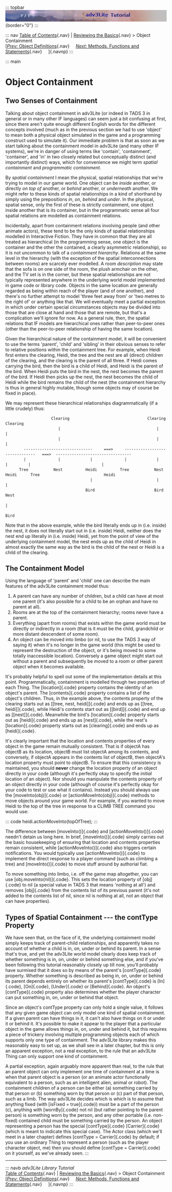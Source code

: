::: topbar
![](topbar.jpg){border="0"}
:::

::: nav
[Table of Contents](toc.htm){.nav} \| [Reviewing the
Basics](reviewing.htm){.nav} \> Object Containment\
[[*Prev:* Object Definitions](object.htm){.nav}     [*Next:* Methods,
Functions and Statements](methods.htm){.nav}     ]{.navnp}
:::

::: main
# Object Containment

## Two Senses of Containment

Talking about object containment in adv3Lite (or indeed in TADS 3 in
general or in many other IF languages) can seem just a bit confusing at
first, since there aren\'t quite enough different English words for the
different concepts involved (much as in the previous section we had to
use \'object\' to mean both a physical object simulated in the game and
a programming construct used to simulate it). Our immediate problem is
that as soon as we start talking about the containment model in adv3Lite
(and many other IF systems), we\'re in danger of using terms like
\'contain\', \'containment\', \'container\', and \'in\' in two closely
related but conceptually distinct (and importantly distinct) ways, which
for convenience we might term *spatial containment* and *programmatic
containment*.

By *spatial containment* I mean the physical, spatial relationships that
we\'re trying to model in our game world. One object can be *inside*
another, or directly *on top of* another, or *behind* another, or
*underneath* another. We might refer to these kinds of spatial
relationships in a kind of shorthand by simply using the prepositions
*in*, *on*, *behind* and *under*. In the physical, spatial sense, only
the first of these is strictly containment, one object inside another
that is its container, but in the programmatic sense all four spatial
relations are modelled as containment relations.

Incidentally, apart from containment relations involving people (and
other animate actors), these tend to be the only kinds of spatial
relationships modelled in Interactive Fiction. They have in common that
they are all treated as hierarchical (in the programming sense, one
object is the container and the other the contained, a clearly
asymmetric relationship), so it is not uncommon to talk of a
*containment hierarchy*. Relations at the same level in the hierarchy
(with the exception of the spatial interconnections between rooms) are
scarcely ever modelled. A room *description* may state that the sofa is
on one side of the room, the plush armchair on the other, and the TV set
is in the corner, but these spatial relationships are not typically
represented anywhere in the underlying world model implemented in game
code or library code. Objects in the same location are generally
regarded as being within reach of the player (and of one another), and
there\'s no further attempt to model \'three feet away from\' or \'two
metres to the right of\' or anything like that. We will eventually meet
a partial exception in which under certain special circumstances objects
may be divided into those that are close at hand and those that are
remote, but that\'s a complication we\'ll ignore for now. As a general
rule, then, the spatial relations that IF models are hierarchical ones
rather than peer-to-peer ones (other than the peer-to-peer relationship
of having the same location).

Given the hierarchical nature of the containment model, it will be
convenient to use the terms \'parent\', \'child\' and \'sibling\' in
their obvious senses to refer to relative positions within the
containment tree. For example, when Heidi first enters the clearing,
Heidi, the tree and the nest are all (direct) children of the clearing,
and the clearing is the parent of all three. If Heidi comes carrying the
bird, then the bird is a child of Heidi, and Heidi is the parent of the
bird. When Heidi puts the bird in the nest, the nest becomes the parent
of the bird. If Heidi then picks up the nest, the nest becomes the child
of Heidi while the bird remains the child of the nest (the containment
hierarchy is thus in general highly mutable, though some objects may of
course be fixed in place).

We may represent these hierarchical relationships diagrammatically (if a
little crudely) thus:


                        Clearing                                  Clearing                                 Clearing                                                                
                           |                                          |                                       |
                           |                                          |                                       |
            ------------------------------     ===>     -------------------------------   ===>  ---------------------------------
            |              |             |              |             |               |         |                               | 
          Tree           Nest          Heidi          Tree           Nest           Heidi      Tree                            Heidi
                                         |                            |                                                         |                                     
                                       Bird                          Bird                                                      Nest 
                                                                                                                                | 
                                                                                                                               Bird

Note that in the above example, while the bird literally ends up in
(i.e. inside) the nest, it does not literally start out in (i.e. inside)
Heidi, neither does the nest end up literally in (i.e. inside) Heidi,
yet from the point of view of the underlying containment model, the nest
ends up as the child of Heidi in almost exactly the same way as the bird
is the child of the nest or Heidi is a child of the clearing.

## The Containment Model

Using the language of \'parent\' and \'child\' one can describe the main
features of the adv3Lite containment model thus:

1.  A parent can have any number of children, but a child can have at
    most one parent (it\'s also possible for a child to be an orphan and
    have no parent at all).
2.  Rooms are at the top of the containment hierarchy; rooms never have
    a parent.
3.  Everything (apart from rooms) that exists within the game world must
    be directly or indirectly in a room (that is it must be the child,
    grandchild or more distant descendent of some room).
4.  An object can be moved into limbo (or nil, to use the TADS 3 way of
    saying it) when it\'s no longer in the game world (this might be
    used to represent the destruction of the object, or it\'s being
    moved to some totally inaccessible location). Conversely a game
    object might start out without a parent and subsequently be moved to
    a room or other parent object when it becomes available.

It\'s probably helpful to spell out some of the implementation details
at this point. Programmatically, containment is modelled through two
properties of each Thing. The [location]{.code} property contains the
identity of an object\'s parent. The [contents]{.code} property contains
a list of the object\'s children. Thus, in the example above, the
contents property of the clearing starts out as [\[tree, nest,
heidi\]]{.code} and ends up as [\[tree, heidi\]]{.code}, while Heidi\'s
contents start out as [\[bird\]]{.code} and end up as [\[nest\]]{.code}.
Meanwhile the bird\'s [location]{.code} property starts out as
[heidi]{.code} and ends up as [nest]{.code}, while the nest\'s
[location]{.code} property starts out as [clearing]{.code} and ends up
as [heidi]{.code}.

It\'s clearly important that the location and contents properties of
every object in the game remain mutually consistent. That is if objectA
has objectB as its location, objectB must list objectA among its
contents, and conversely, if objectA appears in the contents list of
objectB, then objectA\'s location property must point to objectB. To
ensure that this consistency is maintained, you should **never** change
the location property of an object directly in your code (although it\'s
perfectly okay to specify the *initial* location of an object). Nor
should you manipulate the contents property of an object directly in
your code (although of course it\'s perfectly okay for your code to test
or use what it contains). Instead you should always use the
[moveInto(obj)]{.code} or [actionMoveInto(obj)]{.code} methods to move
objects around your game world. For example, if you wanted to move Heidi
to the top of the tree in response to a CLIMB TREE command you would
use:

::: code
      heidi.actionMoveInto(topOfTree);
:::

The difference between [moveInto()]{.code} and [actionMoveInto()]{.code}
needn\'t detain us long here. In brief, [moveInto()]{.code} simply
carries out the basic housekeeping of ensuring that location and
contents properties remain consistent, while [actionMoveInto()]{.code}
also triggers certain notifications. You would typically use
[actionMoveInto()]{.code} to implement the direct response to a player
command (such as climbing a tree) and [moveInto()]{.code} to move stuff
around by authorial fiat.

To move something into limbo, i.e. off the game map altogether, you can
use [obj.moveInto(nil)]{.code}. This sets the location property of
[obj]{.code} to nil (a special value in TADS 3 that means \'nothing at
all\') and removes [obj]{.code} from the contents list of its previous
parent (it\'s not added to the contents list of nil, since nil is
nothing at all, not an object that can have properties).

## Types of Spatial Containment --- the contType Property

We have seen that, on the face of it, the underlying containment model
simply keeps track of parent-child relationships, and apparently takes
no account of whether a child is in, on, under or behind its parent. In
a sense that\'s true, and yet the adv3Lite world model clearly does keep
track of whether something is in, on, under or behind something else,
and if you\'ve been following this tutorial reasonably closely up till
now, you\'ll probably have surmised that it does so by means of the
parent\'s [contType]{.code} property. Whether something is described as
being in, on, under or behind its parent depends entirely on whether its
parent\'s [contType]{.code} is [In]{.code}, [On]{.code}, [Under]{.code}
or [Behind]{.code}. An object\'s [contType]{.code} property also
determines whether the player character can put something in, on, under
or behind that object.

Since an object\'s contType property can only hold a single value, it
follows that any given game object can only model one kind of spatial
containment. If a given parent can have things in it, it can\'t also
have things on it or under it or behind it. It\'s possible to make it
appear to the player that a particular object in the game allows things
in, on, under and behind it, but this requires a piece of trickery
involving multiple programming objects each of which supports only one
type of containment. The adv3Lite library makes this reasonably easy to
set up, as we shall see in a later chapter, but this is only an apparent
exception, not a real exception, to the rule that an adv3Lite Thing can
only support one kind of containment.

A partial exception, again arguably more apparent than real, to the rule
that an parent object can only implement one time of containment at a
time is when that parent object is a person (or an animate actor
functionally equivalent to a person, such as an intelligent alien,
animal or robot). The containment children of a person can be either (a)
something carried by that person or (b) something worn by that person or
(c) part of that person, such as a limb. The way adv3Lite decides which
is which is to assume that anything fixed (with [isFixed = true]{.code})
must be a part of the person (c), anything with [wornBy]{.code} not nil
(but rather pointing to the parent person) is something worn by the
person, and any other portable (i.e. non-fixed) contained child must be
something carried by the person. An object representing a person has the
special [contType]{.code} [Carrier]{.code} (which is meant to indicate
this special case). The Actor class (which we\'ll meet in a later
chapter) defines [contType = Carrier]{.code} by default; if you use an
ordinary Thing to represent a person (such as the player character
object, me) then you should define [contType = Carrier]{.code} on it
yourself, as we\'ve already seen.
:::

------------------------------------------------------------------------

::: navb
*adv3Lite Library Tutorial*\
[Table of Contents](toc.htm){.nav} \| [Reviewing the
Basics](reviewing.htm){.nav} \> Object Containment\
[[*Prev:* Object Definitions](object.htm){.nav}     [*Next:* Methods,
Functions and Statements](methods.htm){.nav}     ]{.navnp}
:::
